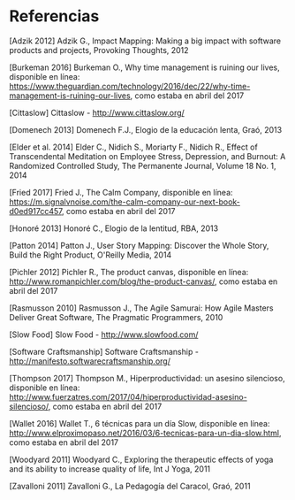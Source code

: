 # Referencias

[Adzik 2012] Adzik G., Impact Mapping: Making a big impact with software products and projects, Provoking Thoughts, 2012

[Burkeman 2016] Burkeman O., Why time management is ruining our lives, disponible en l&iacute;nea: https://www.theguardian.com/technology/2016/dec/22/why-time-management-is-ruining-our-lives, como estaba en abril del 2017

[Cittaslow] Cittaslow - http://www.cittaslow.org/ 

[Domenech 2013] Domenech F.J., Elogio de la educaci&oacute;n lenta, Gra&oacute;, 2013

[Elder et al. 2014] Elder C., Nidich S., Moriarty F., Nidich R., Effect of Transcendental Meditation on Employee Stress, Depression, and Burnout: A Randomized Controlled Study, The Permanente Journal, Volume 18 No. 1, 2014

[Fried 2017] Fried J., The Calm Company, disponible en l&iacute;nea: https://m.signalvnoise.com/the-calm-company-our-next-book-d0ed917cc457, como estaba en abril del 2017

[Honor&eacute; 2013] Honor&eacute; C., Elogio de la lentitud, RBA, 2013

[Patton 2014] Patton J., User Story Mapping: Discover the Whole Story, Build the Right Product, O'Reilly Media, 2014

[Pichler 2012] Pichler R., The product canvas, disponible en l&iacute;nea: http://www.romanpichler.com/blog/the-product-canvas/, como estaba en abril del 2017

[Rasmusson 2010] Rasmusson J., The Agile Samurai: How Agile Masters Deliver Great Software, The Pragmatic Programmers, 2010

[Slow Food] Slow Food - http://www.slowfood.com/

[Software Craftsmanship] Software Craftsmanship - http://manifesto.softwarecraftsmanship.org/

[Thompson 2017] Thompson M., Hiperproductividad: un asesino silencioso, disponible en l&iacute;nea: http://www.fuerzatres.com/2017/04/hiperproductividad-asesino-silencioso/, como estaba en abril del 2017

[Wallet 2016] Wallet T., 6 t&eacute;cnicas para un d&iacute;a Slow, disponible en l&iacute;nea: http://www.elproximopaso.net/2016/03/6-tecnicas-para-un-dia-slow.html, como estaba en abril del 2017

[Woodyard 2011] Woodyard C., Exploring the therapeutic effects of yoga and its ability to increase quality of life, Int J Yoga, 2011

[Zavalloni 2011] Zavalloni G., La Pedagog&iacute;a del Caracol, Gra&oacute;, 2011
